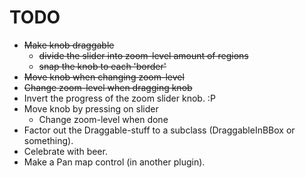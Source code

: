TODO
====
 - <del>Make knob draggable</del>
     - <del>divide the slider into zoom-level amount of regions</del>
     - <del>snap the knob to each 'border'</del>
 - <del>Move knob when changing zoom-level</del>
 - <del>Change zoom-level when dragging knob</del>
 - Invert the progress of the zoom slider knob. :P
 - Move knob by pressing on slider
     - Change zoom-level when done
 - Factor out the Draggable-stuff to a subclass (DraggableInBBox or something).
 - Celebrate with beer.
 - Make a Pan map control (in another plugin).
